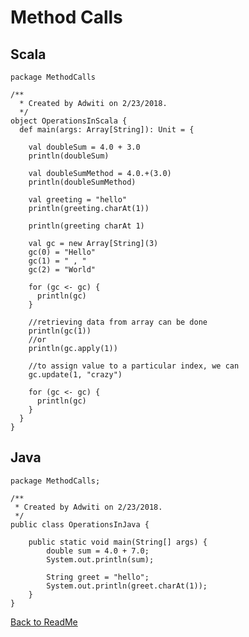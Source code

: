 # Method Calls

## Scala

    package MethodCalls
    
    /**
      * Created by Adwiti on 2/23/2018.
      */
    object OperationsInScala {
      def main(args: Array[String]): Unit = {
    
        val doubleSum = 4.0 + 3.0
        println(doubleSum)
    
        val doubleSumMethod = 4.0.+(3.0)
        println(doubleSumMethod)
    
        val greeting = "hello"
        println(greeting.charAt(1))
    
        println(greeting charAt 1)
    
        val gc = new Array[String](3)
        gc(0) = "Hello"
        gc(1) = " , "
        gc(2) = "World"
    
        for (gc <- gc) {
          println(gc)
        }
    
        //retrieving data from array can be done
        println(gc(1))
        //or
        println(gc.apply(1))
    
        //to assign value to a particular index, we can
        gc.update(1, "crazy")
    
        for (gc <- gc) {
          println(gc)
        }
      }
    }


## Java

    package MethodCalls;
    
    /**
     * Created by Adwiti on 2/23/2018.
     */
    public class OperationsInJava {
    
        public static void main(String[] args) {
            double sum = 4.0 + 7.0;
            System.out.println(sum);
    
            String greet = "hello";
            System.out.println(greet.charAt(1));
        }
    }
[Back to ReadMe](https://github.com/arun786/ScalaProject_1)